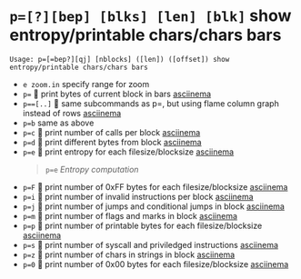 <!-- TITLE: p= -->

#  `p=[?][bep] [blks] [len] [blk]` show entropy/printable chars/chars bars


```text
Usage: p=[=bep?][qj] [nblocks] ([len]) ([offset]) show entropy/printable chars/chars bars
```


- `e zoom.in`  specify range for zoom
- `p=` 🚀 print bytes of current block in bars [asciinema](https://asciinema.org/a/CEYLf91ddfojcRGFN2yE5b8R8)
- `p==[..]` 🚀 same subcommands as p=, but using flame column graph instead of rows [asciinema](https://asciinema.org/a/tJuwNaafEYTbOZYT23ACWS6wR)
- `p=b` same as above
- `p=c` 🚀 print number of calls per block [asciinema](https://asciinema.org/a/tAzt1FyDyxaq9TlumjtTkJWWU)
- `p=d` 🚀 print different bytes from block [asciinema](https://asciinema.org/a/3vYU6pArHQEx6voq4FlJ9cvYQ)
- `p=e` 🚀 print entropy for each filesize/blocksize [asciinema](https://asciinema.org/a/Ipo7mpG9KvoeEpTOTV0hdjJ8v)
  > `p=e` _Entropy computation_
- `p=F` 🚀 print number of 0xFF bytes for each filesize/blocksize [asciinema](https://asciinema.org/a/9r073JtRiKJe34R6myRBfbpqr)
- `p=i` 🚀 print number of invalid instructions per block [asciinema](https://asciinema.org/a/43N3DxTuCCLc81stfFhb68zKt)
- `p=j` 🚀 print number of jumps and conditional jumps in block [asciinema](https://asciinema.org/a/EXNFrJ1Zm6aS8wbgqS9SDK95k)
- `p=m` 🚀 print number of flags and marks in block [asciinema](https://asciinema.org/a/jwMhce3gH3GZsVRZYjKk8nU63)
- `p=p` 🚀 print number of printable bytes for each filesize/blocksize [asciinema](https://asciinema.org/a/0MLMZsf3PH1p859NDOHWJawCY)
- `p=s` 🚀 print number of syscall and priviledged instructions [asciinema](https://asciinema.org/a/4im9skg2X6vtuVX2KMdXY5rBe)
- `p=z` 🚀 print number of chars in strings in block [asciinema](https://asciinema.org/a/FVPFAe281MrZ6tZSJkaO2E9ia)
- `p=0` 🚀 print number of 0x00 bytes for each filesize/blocksize [asciinema](https://asciinema.org/a/P3Jg5TFb5rQWexShpouiJffo9)

<p hidden>p= p== p=b p=c p=d p=e p=F p=i p=j p=m p=p p=s p=z p=0</p>